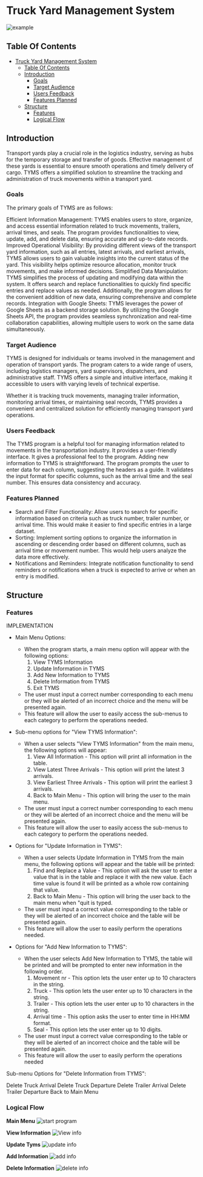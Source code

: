 # Truck Yard Management System

![example](docs/screenshots/example.gif)

## Table Of Contents

- [Truck Yard Management System](#truck-yard-management-system)
  - [Table Of Contents](#table-of-contents)
  - [Introduction](#introduction)
    - [Goals](#goals)
    - [Target Audience](#target-audience)
    - [Users Feedback](#users-feedback)
    - [Features Planned](#features-planned)
  - [Structure](#structure)
    - [Features](#features)
    - [Logical Flow](#logical-flow)

## Introduction

Transport yards play a crucial role in the logistics industry, serving as hubs for the temporary storage and transfer of goods. Effective management of these yards is essential to ensure smooth operations and timely delivery of cargo. TYMS offers a simplified solution to streamline the tracking and administration of truck movements within a transport yard.

### Goals

The primary goals of TYMS are as follows:

Efficient Information Management: TYMS enables users to store, organize, and access essential information related to truck movements, trailers, arrival times, and seals. The program provides functionalities to view, update, add, and delete data, ensuring accurate and up-to-date records.
Improved Operational Visibility: By providing different views of the transport yard information, such as all entries, latest arrivals, and earliest arrivals, TYMS allows users to gain valuable insights into the current status of the yard. This visibility helps optimize resource allocation, monitor truck movements, and make informed decisions.
Simplified Data Manipulation: TYMS simplifies the process of updating and modifying data within the system. It offers search and replace functionalities to quickly find specific entries and replace values as needed. Additionally, the program allows for the convenient addition of new data, ensuring comprehensive and complete records.
Integration with Google Sheets: TYMS leverages the power of Google Sheets as a backend storage solution. By utilizing the Google Sheets API, the program provides seamless synchronization and real-time collaboration capabilities, allowing multiple users to work on the same data simultaneously.

### Target Audience

TYMS is designed for individuals or teams involved in the management and operation of transport yards. The program caters to a wide range of users, including logistics managers, yard supervisors, dispatchers, and administrative staff. TYMS offers a simple and intuitive interface, making it accessible to users with varying levels of technical expertise.

Whether it is tracking truck movements, managing trailer information, monitoring arrival times, or maintaining seal records, TYMS provides a convenient and centralized solution for efficiently managing transport yard operations.

### Users Feedback

The TYMS program is a helpful tool for managing information related to movements in the transportation industry. It provides a user-friendly interface. It gives a professional feel to the program. Adding new information to TYMS is straightforward. The program prompts the user to enter data for each column, suggesting the headers as a guide. It validates the input format for specific columns, such as the arrival time and the seal number. This ensures data consistency and accuracy.

### Features Planned

- Search and Filter Functionality: Allow users to search for specific information based on criteria such as truck number, trailer number, or arrival time. This would make it easier to find specific entries in a large dataset.
- Sorting: Implement sorting options to organize the information in ascending or descending order based on different columns, such as arrival time or movement number. This would help users analyze the data more effectively.
- Notifications and Reminders: Integrate notification functionality to send reminders or notifications when a truck is expected to arrive or when an entry is modified.

## Structure

### Features

IMPLEMENTATION

- Main Menu Options:

  - When the program starts, a main menu option will appear with the following options:
    1. View TYMS Information
    2. Update Information in TYMS
    3. Add New Information to TYMS
    4. Delete Information from TYMS
    5. Exit TYMS
  - The user must input a correct number corresponding to each menu or they will be alerted of an incorrect choice and the menu will be presented again.
  - This feature will allow the user to easily access the sub-menus to each category to perform the operations needed.

- Sub-menu options for "View TYMS Information":
  - When a user selects "View TYMS Information" from the main menu, the following options will appear:
    1. View All Information - This option will print all information in the table.
    2. View Latest Three Arrivals - This option will print the latest 3 arrivals.
    3. View Earliest Three Arrivals - This option will print the earliest 3 arrivals.
    4. Back to Main Menu - This option will bring the user to the main menu.
  - The user must input a correct number corresponding to each menu or they will be alerted of an incorrect choice and the menu will be presented again.
  - This feature will allow the user to easily access the sub-menus to each category to perform the operations needed.

- Options for "Update Information in TYMS":
  - When a user selects Update Information in TYMS from the main menu, the following options will appear and the table will be printed:
    1. Find and Replace a Value - This option will ask the user to enter a value that is in the table and replace it with the new value. Each time value is found it will be printed as a whole row containing that value.
    2. Back to Main Menu - This option will bring the user back to the main menu when "quit is typed.
  - The user must input a correct value corresponding to the table or they will be alerted of an incorrect choice and the table will be presented again.
  - This feature will allow the user to easily perform the operations needed.

- Options for "Add New Information to TYMS":
  - When the user selects Add New Information to TYMS, the table will be printed and will be prompted to enter new information in the following order.
      1. Movement nr - This option lets the user enter up to 10 characters in the string.
      2. Truck - This option lets the user enter up to 10 characters in the string.
      3. Trailer - This option lets the user enter up to 10 characters in the string.
      4. Arrival time - This option asks the user to enter time in HH:MM format.
      5. Seal - This option lets the user enter up to 10 digits.
  - The user must input a correct value corresponding to the table or they will be alerted of an incorrect choice and the table will be presented again.
  - This feature will allow the user to easily perform the operations needed


Sub-menu Options for "Delete Information from TYMS":

Delete Truck Arrival
Delete Truck Departure
Delete Trailer Arrival
Delete Trailer Departure
Back to Main Menu

### Logical Flow

**Main Menu**
![start program](docs/flowchart/start_program.png)

**View Information**
![View info](docs/flowchart/view_tyms_info.png)

**Update Tyms**
![update info](docs/flowchart/update_tyms_info.png)

**Add Information**
![add info](docs/flowchart/add_new_info.png)

**Delete Information**
![delete info](docs/flowchart/delete_info.png)